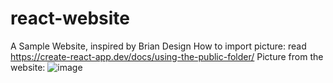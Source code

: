 # react-website
 A Sample Website, inspired by Brian Design
 How to import picture: read https://create-react-app.dev/docs/using-the-public-folder/
 Picture from the website:
 ![image](https://user-images.githubusercontent.com/74672026/121215431-2ffc6e00-c8aa-11eb-9be7-bcd1683d64b4.png)


